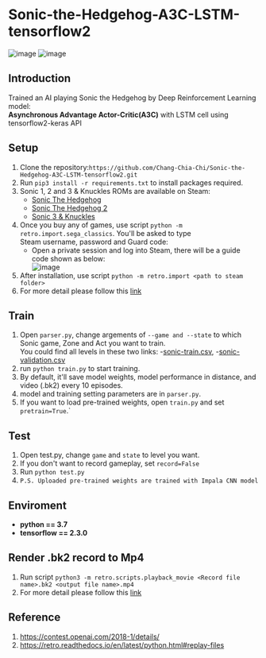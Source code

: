 # Sonic-the-Hedgehog-A3C-LSTM-tensorflow2
![image](https://github.com/Chang-Chia-Chi/Sonic-the-Hedgehog-A3C-LSTM-tensorflow2/blob/main/pics/zone1-act1.gif)
![image](https://github.com/Chang-Chia-Chi/Sonic-the-Hedgehog-A3C-LSTM-tensorflow2/blob/main/pics/zone1-act3.gif)     

## Introduction
Trained an AI playing Sonic the Hedgehog by Deep Reinforcement Learning model:     
**Asynchronous Advantage Actor-Critic(A3C)** with LSTM cell using tensorflow2-keras API

## Setup
1. Clone the repository:`https://github.com/Chang-Chia-Chi/Sonic-the-Hedgehog-A3C-LSTM-tensorflow2.git`    
2. Run `pip3 install -r requirements.txt` to install packages required.  
3. Sonic 1, 2 and 3 & Knuckles ROMs are available on Steam:   
    - [Sonic The Hedgehog](https://store.steampowered.com/app/71113/Sonic_The_Hedgehog/)
    - [Sonic The Hedgehog 2](http://store.steampowered.com/app/71163/Sonic_The_Hedgehog_2/)
    - [Sonic 3 & Knuckles](http://store.steampowered.com/app/71162/Sonic_3___Knuckles/)
4. Once you buy any of games, use script `python -m retro.import.sega_classics`. You'll be asked to type   
   Steam username, password and Guard code:   
   - Open a private session and log into Steam, there will be a guide code shown as below:   
   ![image](https://imageproxy.ifunny.co/crop:x-20,resize:640x,quality:90x75/images/d3b281b12de983d5670091372d2fca0b2a45b7de17f312e308e41d4ff914a5ed_1.jpg)
5. After installation, use script `python -m retro.import <path to steam folder>`
6. For more detail please follow this [link](https://contest.openai.com/2018-1/details/)

## Train
1. Open `parser.py`, change argements of `--game and --state` to which Sonic game, Zone and Act you want to train.   
   You could find all levels in these two links: -[sonic-train.csv](https://contest.openai.com/2018-1/static/sonic-train.csv), -[sonic-validation.csv](https://contest.openai.com/2018-1/static/sonic-validation.csv)
2. run `python train.py` to start training.
3. By default, it'll save model weights, model performance in distance, and video (.bk2) every 10 episodes.
4. model and training setting parameters are in `parser.py`.
5. If you want to load pre-trained weights, open `train.py` and set `pretrain=True`.`
## Test
1. Open test.py, change `game` and `state` to level you want.
2. If you don't want to record gameplay, set `record=False`
3. Run `python test.py`
4. `P.S. Uploaded pre-trained weights are trained with Impala CNN model`
## Enviroment
- **python == 3.7**
- **tensorflow == 2.3.0**

## Render .bk2 record to Mp4  
1. Run script `python3 -m retro.scripts.playback_movie <Record file name>.bk2 <output file name>.mp4`
2. For more detail please follow this [link](https://retro.readthedocs.io/en/latest/python.html#replay-files)

## Reference
1. https://contest.openai.com/2018-1/details/
2. https://retro.readthedocs.io/en/latest/python.html#replay-files
